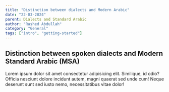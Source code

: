 ```yaml
---
title: "Distinction between dialects and Modern Arabic"
date: "22-03-2024"
parent: Dialects and Standard Arabic
author: "Rashed Abdullah"
category: "General"
tags: ["intro", "getting-started"]
---
```


## Distinction between spoken dialects and Modern Standard Arabic (MSA)

Lorem ipsum dolor sit amet consectetur adipisicing elit. Similique, id
odio? Officia nesciunt dolore incidunt autem, magni quaerat sed unde cum!
Neque deserunt sunt sed iusto nemo, necessitatibus vitae dolor!
